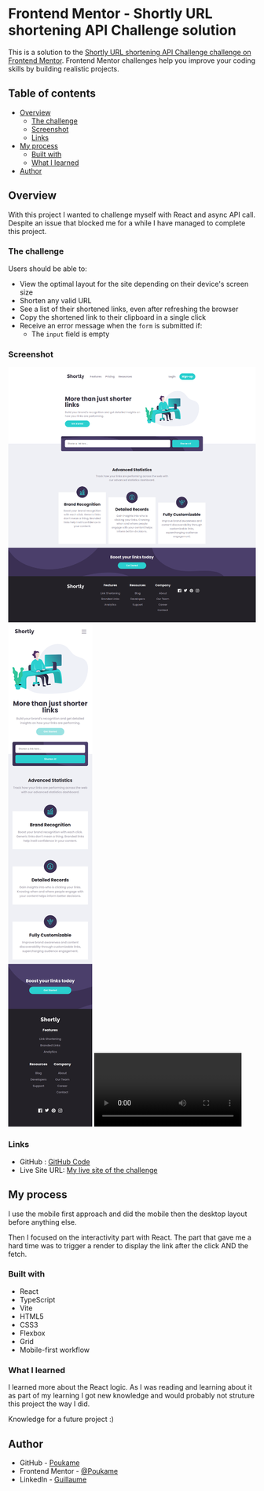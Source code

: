 # Frontend Mentor - Shortly URL shortening API Challenge solution

This is a solution to the [Shortly URL shortening API Challenge challenge on Frontend Mentor](https://www.frontendmentor.io/challenges/url-shortening-api-landing-page-2ce3ob-G). Frontend Mentor challenges help you improve your coding skills by building realistic projects. 

## Table of contents

- [Overview](#overview)
  - [The challenge](#the-challenge)
  - [Screenshot](#screenshot)
  - [Links](#links)
- [My process](#my-process)
  - [Built with](#built-with)
  - [What I learned](#what-i-learned)
- [Author](#author)

## Overview

With this project I wanted to challenge myself with React and async API call.
Despite an issue that blocked me for a while I have managed to complete this project.
### The challenge

Users should be able to:

- View the optimal layout for the site depending on their device's screen size
- Shorten any valid URL
- See a list of their shortened links, even after refreshing the browser
- Copy the shortened link to their clipboard in a single click
- Receive an error message when the `form` is submitted if:
  - The `input` field is empty

### Screenshot

![Screenshot Desktop](./images/screenshot/desktop-screenshot.webp)
![Screenshot Mobile](./images/screenshot/mobile-screenshot.webp)
![Gif](./images/screenshot/gif.mp4)

### Links

- GitHub : [GitHub Code](https://github.com/Poukame/ALL-my-Front-End-Mentor-Challenge/tree/main/FEM%20-%20url-shortening-api)
- Live Site URL: [My live site of the challenge](https://loquacious-madeleine-a87fed.netlify.app/)

## My process

I use the mobile first approach and did the mobile then the desktop layout before anything else.

Then I focused on the interactivity part with React. The part that gave me a hard time was to trigger a render to display the link after the click AND the fetch.

### Built with

- React
- TypeScript
- Vite
- HTML5
- CSS3
- Flexbox
- Grid
- Mobile-first workflow

### What I learned

I learned more about the React logic. As I was reading and learning about it as part of my learning I got new knowledge and would probably not struture this project the way I did.

Knowledge for a future project :)

## Author

- GitHub - [Poukame](https://github.com/Poukame)
- Frontend Mentor - [@Poukame](https://www.frontendmentor.io/profile/Poukame)
- LinkedIn - [Guillaume](https://www.linkedin.com/in/theretg)
